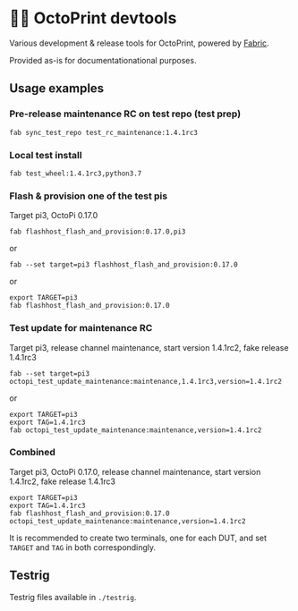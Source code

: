 # 👷‍♀️ OctoPrint devtools

Various development & release tools for OctoPrint, powered by [Fabric](https://docs.fabfile.org/en/1.14/).

Provided as-is for documentationational purposes.

## Usage examples

### Pre-release maintenance RC on test repo (test prep)

    fab sync_test_repo test_rc_maintenance:1.4.1rc3

### Local test install

    fab test_wheel:1.4.1rc3,python3.7

### Flash & provision one of the test pis

Target pi3, OctoPi 0.17.0

    fab flashhost_flash_and_provision:0.17.0,pi3

or

    fab --set target=pi3 flashhost_flash_and_provision:0.17.0

or

    export TARGET=pi3
    fab flashhost_flash_and_provision:0.17.0

### Test update for maintenance RC

Target pi3, release channel maintenance, start version 1.4.1rc2, fake release 1.4.1rc3

    fab --set target=pi3 octopi_test_update_maintenance:maintenance,1.4.1rc3,version=1.4.1rc2

or

    export TARGET=pi3
    export TAG=1.4.1rc3
    fab octopi_test_update_maintenance:maintenance,version=1.4.1rc2

### Combined

Target pi3, OctoPi 0.17.0, release channel maintenance, start version 1.4.1rc2, fake release 1.4.1rc3

    export TARGET=pi3
    export TAG=1.4.1rc3
    fab flashhost_flash_and_provision:0.17.0 octopi_test_update_maintenance:maintenance,version=1.4.1rc2

It is recommended to create two terminals, one for each DUT, and set `TARGET` and `TAG` in both correspondingly.

## Testrig

Testrig files available in `./testrig`.

